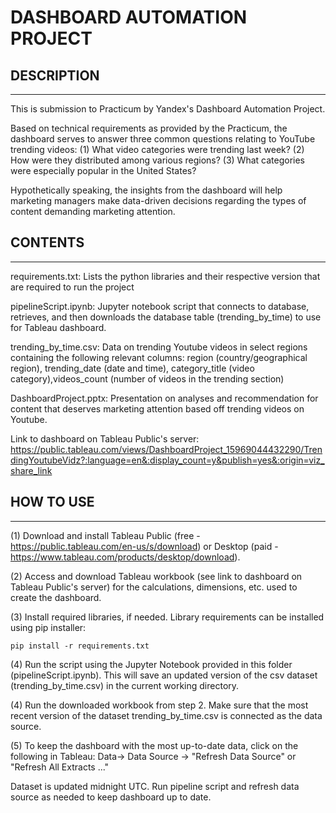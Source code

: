 # DASHBOARD AUTOMATION PROJECT

## DESCRIPTION
-------------------------------------------------------------------------------------------
This is submission to Practicum by Yandex's Dashboard Automation Project.

Based on technical requirements as provided by the Practicum, the
dashboard serves to answer three common questions relating to YouTube trending videos:
   (1) What video categories were trending last week?
   (2) How were they distributed among various regions?
   (3) What categories were especially popular in the United States?

Hypothetically speaking, the insights from the dashboard will help marketing managers make data-driven decisions regarding the
types of content demanding marketing attention.
## CONTENTS
-----------------------------------------------------------------------------------
requirements.txt:
Lists the python libraries and their respective version that are required to run the project

pipelineScript.ipynb:
Jupyter notebook script that connects to database, retrieves, and then downloads the database table (trending_by_time) to use for Tableau dashboard.

trending_by_time.csv:
Data on trending Youtube videos in select regions containing the following relevant columns: region (country/geographical region),
trending_date (date and time), category_title (video category),videos_count (number of videos in the trending section)

DashboardProject.pptx:
Presentation on analyses and recommendation for content that deserves marketing attention based
off trending videos on Youtube.

Link to dashboard on Tableau Public's server:
https://public.tableau.com/views/DashboardProject_15969044432290/TrendingYoutubeVidz?:language=en&:display_count=y&publish=yes&:origin=viz_share_link

## HOW TO USE
--------------------------------------------------------------------------------------
(1) Download and install Tableau Public (free - https://public.tableau.com/en-us/s/download) or Desktop (paid - https://www.tableau.com/products/desktop/download).

(2) Access and download Tableau workbook (see link to dashboard on Tableau Public's server) for the calculations, dimensions, etc. used to create the
dashboard.

(3) Install required libraries, if needed. Library requirements can be installed using pip installer:

    pip install -r requirements.txt

(4) Run the script using the Jupyter Notebook provided in this folder (pipelineScript.ipynb). This
will save an updated version of the csv dataset (trending_by_time.csv) in the current working directory.

(4) Run the downloaded workbook from step 2. Make sure that the most recent version of
the dataset trending_by_time.csv is connected as the data source.

(5) To keep the dashboard with the most up-to-date data, click on the following in Tableau: Data-> Data Source -> "Refresh Data Source" or "Refresh All Extracts ..."

Dataset is updated midnight UTC. Run pipeline script and refresh data source as needed to keep dashboard up to date.
